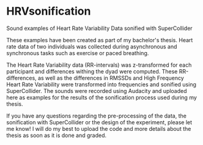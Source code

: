 # HRVsonification
Sound examples of Heart Rate Variability Data sonified with SuperCollider

These examples have been created as part of my bachelor's thesis.
Heart rate data of two individuals was collected during asynchronous and synchronous tasks such as exercise or paced breathing.

The Heart Rate Variability data (RR-intervals) was z-transformed for each participant and differences withing the dyad were computed. These RR-differences, as well as the differences in RMSSDs and High Frequency Heart Rate Variability were transformed into frequencies and sonified using SuperCollider. The sounds were recorded using Audacity and uploaded here as examples for the results of the sonification process used during my thesis.

If you have any questions regarding the pre-processing of the data, the sonification with SuperCollider or the design of the experiment, please let me know! I will do my best to upload the code and more details about the thesis as soon as it is done and graded.
